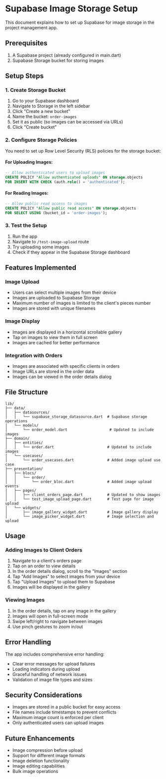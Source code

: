 # Supabase Image Storage Setup

This document explains how to set up Supabase for image storage in the project management app.

## Prerequisites

1. A Supabase project (already configured in main.dart)
2. Supabase Storage bucket for storing images

## Setup Steps

### 1. Create Storage Bucket

1. Go to your Supabase dashboard
2. Navigate to Storage in the left sidebar
3. Click "Create a new bucket"
4. Name the bucket: `order-images`
5. Set it as public (so images can be accessed via URLs)
6. Click "Create bucket"

### 2. Configure Storage Policies

You need to set up Row Level Security (RLS) policies for the storage bucket:

#### For Uploading Images:
```sql
-- Allow authenticated users to upload images
CREATE POLICY "Allow authenticated uploads" ON storage.objects
FOR INSERT WITH CHECK (auth.role() = 'authenticated');
```

#### For Reading Images:
```sql
-- Allow public read access to images
CREATE POLICY "Allow public read access" ON storage.objects
FOR SELECT USING (bucket_id = 'order-images');
```

### 3. Test the Setup

1. Run the app
2. Navigate to `/test-image-upload` route
3. Try uploading some images
4. Check if they appear in the Supabase Storage dashboard

## Features Implemented

### Image Upload
- Users can select multiple images from their device
- Images are uploaded to Supabase Storage
- Maximum number of images is limited to the client's pieces number
- Images are stored with unique filenames

### Image Display
- Images are displayed in a horizontal scrollable gallery
- Tap on images to view them in full screen
- Images are cached for better performance

### Integration with Orders
- Images are associated with specific clients in orders
- Image URLs are stored in the order data
- Images can be viewed in the order details dialog

## File Structure

```
lib/
├── data/
│   ├── datasources/
│   │   └── supabase_storage_datasource.dart  # Supabase storage operations
│   └── models/
│       └── order_model.dart                   # Updated to include images
├── domain/
│   ├── entities/
│   │   └── order.dart                        # Updated to include images
│   └── usecases/
│       └── order_usecases.dart               # Added image upload use case
├── presentation/
│   ├── blocs/
│   │   └── order/
│   │       └── order_bloc.dart               # Added image upload events
│   ├── pages/
│   │   ├── client_orders_page.dart           # Updated to show images
│   │   └── test_image_upload_page.dart       # Test page for image upload
│   └── widgets/
│       ├── image_gallery_widget.dart         # Image gallery display
│       └── image_picker_widget.dart          # Image selection and upload
```

## Usage

### Adding Images to Client Orders

1. Navigate to a client's orders page
2. Tap on an order to view details
3. In the order details dialog, scroll to the "Images" section
4. Tap "Add Images" to select images from your device
5. Tap "Upload Images" to upload them to Supabase
6. Images will be displayed in the gallery

### Viewing Images

1. In the order details, tap on any image in the gallery
2. Images will open in full-screen mode
3. Swipe left/right to navigate between images
4. Use pinch gestures to zoom in/out

## Error Handling

The app includes comprehensive error handling:

- Clear error messages for upload failures
- Loading indicators during upload
- Graceful handling of network issues
- Validation of image file types and sizes

## Security Considerations

- Images are stored in a public bucket for easy access
- File names include timestamps to prevent conflicts
- Maximum image count is enforced per client
- Only authenticated users can upload images

## Future Enhancements

- Image compression before upload
- Support for different image formats
- Image deletion functionality
- Image editing capabilities
- Bulk image operations 